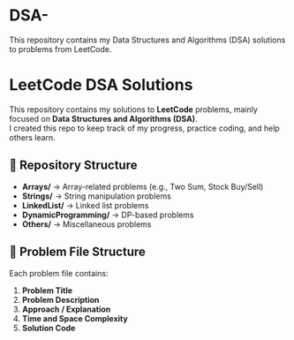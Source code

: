 # DSA-
This repository contains my Data Structures and Algorithms (DSA) solutions to problems from LeetCode.
# LeetCode DSA Solutions

This repository contains my solutions to **LeetCode** problems, mainly focused on **Data Structures and Algorithms (DSA)**.  
I created this repo to keep track of my progress, practice coding, and help others learn.

## 📂 Repository Structure
- **Arrays/** → Array-related problems (e.g., Two Sum, Stock Buy/Sell)
- **Strings/** → String manipulation problems
- **LinkedList/** → Linked list problems
- **DynamicProgramming/** → DP-based problems
- **Others/** → Miscellaneous problems

## 📝 Problem File Structure
Each problem file contains:
1. **Problem Title**
2. **Problem Description**
3. **Approach / Explanation**
4. **Time and Space Complexity**
5. **Solution Code**

